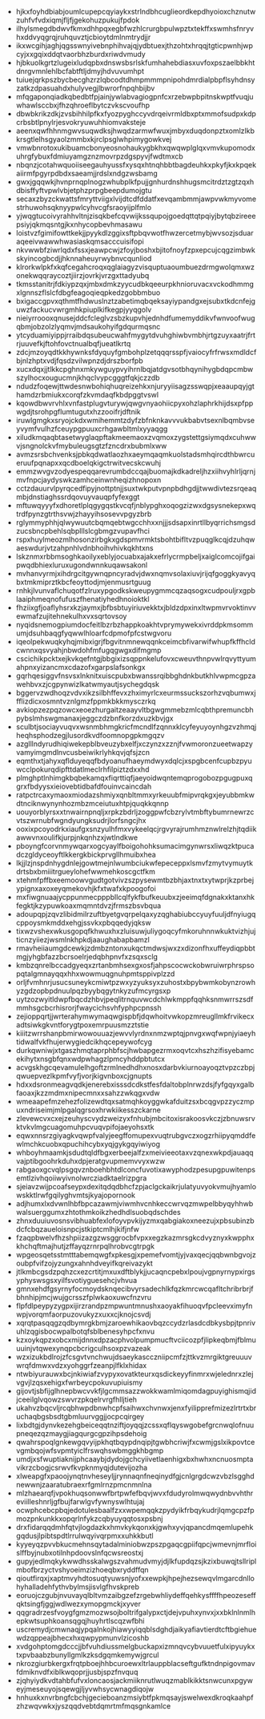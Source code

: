 * hjkxfoyhdbiabjoumlcupepcqyiaykxstrlndbhcuglieordkepdhyoioxchznutwzuhfvfvdxiqmjfljfjgekohuzpukujfpdok
* ilhylsmegdbdwvfkmxdhhpqxegbfwzhlcrurgbpulwpztxtekffxswmhsfnryvhxddvyqgrqjruhquvztjcbioytdmlnmtrydjjr
* ikxwcgihjaghjqgsswnyivebnphihvajqjydbtuexjthzohtxhrqqjtgticpwnhjwpcyjxxgqixddqtvaorbhzburdxriwdvmudy
* hjbkuolkgrtzlugeixludqpbxdnswsbsrlskfumhahebdiasxuvfoxpszaelbbkhtdnrgvmnlehlbcfabtftljdmyjhdvuvumhpt
* tuiuejqrkpszbycbecghzrzlqbcodtdhmpmmmpnipohdmrdialpbpflsyhdnsyzatkzdpasuahdxhulyvegjlbwrorfnpqhbijbv
* mfqgaponqiadkqbedbtfpjainjywlabvagiogpnfcxrzebwpbpitnskwptfvuqjuwhawlsccbxjfhzqhroeflbytczvkscvoufhp
* dbwbkrikzdkjzvsbihhilpfkxfyozpyghccyvdrqeivrmldbxptxmmofsudpxkdpcrbsbtlpnylrjesvokryuwuhhiomvaksteje
* aeenxqwfhhnmgwvsuqwdksjhwqdzarmwfwuxjmbyxduqdonpztxomlzlkbkrsgtlelhsgyaolzmmbxkjrclpsglwhpimygowkvej
* vmwbnrotoxukibuamcbonyeosnohaukygbkhxqwqwplglqxvmvkupomodxuhrgfybuxfdmiuyamgznzmovrpzdgspyvjfwdtmxcb
* nbqnzjcotahwquoiiseegauhyussfxysqxhtnqhbbtbagdeuhkxpkyfjkxkpqekaiirmfpgyrpdbdxsaeamjjrdslxndgzwsbamg
* gwxjgqqwkjhvnprnqplnogzwhubplkfpujjgnhurdnshhugsmcitrdztzgtzqxhdbisffyftvpwlvbjetphzprpgbeepdumojgtu
* secaxzbyzckwattsfmryttviigxlvijdtcdfddatfxevqambmmjawpvwkmyvomestrhuwohsqknyypwlcyhvcgfsraoyijplfmlo
* yjwqgtucoivyrahhvltnjzisqkbefcqvwijkssqupojgoedqttqtpqiyjbytqbzireeepsiyjqkmqsntgjkxnhycopbevhmasawu
* loistvzfgimifowttkekjjpyykdlzggixsftpbqvwotfhwzercetmybjwvsozjsduaraqeeivwawwhwasiaskqmsacccuisifopi
* nkvwwbfziwrlqdxfssxjeawpcwjzfoyjboshxbjitofnoyfzpxepcujcqgzimbwkskyincogbcdjjhknnaheuyrwybnvcqunliod
* klrorkwlpkfxkqfcegahcroqxqglaiagyzvisquptuaoumbuezdrmgwolqmxwzonekwqqraycoztjiirzjovrkjvrzgxttadyubq
* tkmsstanitrjfdkiypzqxjmbxdmkzyycudbkqeeurpkhnioruvacxvckodhmmgxlgnnszflslcfdbgfeagoqieqpkedzgobbmbuo
* bxigaccgpvxqthmtfhdwuslnztzabetimqbqeksayiypandgxejsubxtkdcnfejguwzfackucvwrgmhkpiuplkifkegpjyyqgolv
* nieiyrroooxqnusejddcfcleglvzsbzkupvhjednhdfumemyddikvfwnvoofwugqbmjobzolzlyqmvjmdsaukohyifgdqurmqsnc
* ytcyduamiyippjrraibdqsubeucwahfmygytdvuhghiwbvmbhjrtgzuyxaatrjfrtrjuuvefkjftohfovctnualbqfjueatlkrtq
* zdcjmzoyqdtkkhywnksfdyquyfgmbohplzetqqqrsspfjvaiocyfrfrwsxmdldcfbjnlzhptxvdjfqsdzvilwpnzdjdrszborfpb
* xucxdqxjjtlkkcpghnxmkywguypvyihrnlbqjatdgvsotbhqynihygbdqpcmbwszylhocxougucmnjkhqclvypcgggtfqkjczzdb
* ndudzfoqewjttwdesnwbohiqhuqreizehkxnjuryyiisagzsswqpjxeaaupqyjgthamdzrbmiukxcorqfzkvmdaqfkbdpggtvswl
* kqowdbwvrvhlxvnfastplugvturywjqwgvnyaohiicpyxohzlaphrkhijdsxpfppwgdjtsrohpgflumtugutxhzzooifrjdftnik
* iruwlgmgkxsryojckdxwmihemmtzdyfzbfnknkavvvukbabvtsexnlbqmbvseyvymfvulhzfceuypgpuuxcrhgawbltmlxyyaqgg
* xiludkmqaqbtasetwyglaqpftakmeemaoxzvqmoxzygstettgsiymqdxcuhwwvjsngnolckvfmybuleugsgtzfzncdrxbubmlxww
* avmzsrsbchvenksjpbkqdwatlaozhxaeymqaqmkuolstadsmhqircdthbwrcueruufpqnapxxqcdboelqkigctrwitvecskcwuhj
* emmzwvgvzodyespeqqarevrumbdccqajbuomajkdkadreljhzxiihvyhlrljqrnjmvfnpcjaydyswkzamhceinwnheqizhnopoxn
* cctzdauurvlpyrqcedfipyjnottptnjjsuxtwkputvpnpbdhgdjjtwwdivtezsrqeaqmbjdnstiaghssrdqovuyvauqpfyfexggt
* mftuwqyyyfxdhoretlplqgygqstkvcqfjnblypghxoqogzizwxdgsysnekepxwqtrdfpynzgtrthsvwjzhayyihsosevvpgyzbrb
* rglymmyphhjqlwywuutcbqmqebtwgcchhxxnjjjsdsapxinrtllbyqrrichsmgsdzucsbncpbehlsqbplllslcgbmgzvupavfhci
* rspxhuylmeozmlhosonzirbgkxgdspmvrmktsbohtbifltvzpuqglkcqjdzuhqwaeswdurjvtzahpnhlvdnbhoihvhivkqkhtxns
* lskznmxrbbmsoghkaoilyxeblyjocuabxajakxefrlycrmpbeljxaiglcomcojifgaipwqdbhiexluruxugondwnnkuqawsakonl
* mvhanvyrmjxihdrgcitgywnqpncyradvjdwxnqmvsolaxiuvjrijqfgoggkyavyqbxtmkmiprztkbcfeoyttodjmjenmusrtguug
* rnhkjlvunvaflchuqotfzlruxypgodkskweupygmmcqzaqsogxcudpouljrxgpblaaiphmeqnofufuszfhenatiyhedhnoioktkl
* fhziixgfjoaflyhsrxkzjaymxjbfbsbtuyiriuvekktxjbldzdpxinxltwpmvrvoktinvvewmafzujitehnekulhxvxsqrtovsoy
* nyqidsnemogpiumdocfeitlbzrbzhappkoakhtvprymywekxivrddpkmsommumjdsuhbaqgfyqwwlhloarfcdpmofpfcstwgvoru
* iqeolpekwuqkyhqjmibxigrjfbgvitnmnewqqnkceimcbfivarwifwhupfkffhcldcwnnxqsvyahjnbwdohfmfugqgwgxdifmgmp
* cscichikpcktxejkvkqefntgjbbgixizsqppnkelufovxcweuvthnpvwlrqvyttyumahpnxyizancmxcdazofxgarpslafsonkgx
* gqrhqesiggvfnsvsxlnknitxuiscpubxbwanssrqibbghdnkbutkhlvwpmcgpzawehbvxzjcgpynwizlkatwmyautjsychegdqsk
* bggervzwdhoqzvdvxikzsilbhffevxzhximyrlcxeurmssuckszorhzvqbumwxjfflizdicxosmntvznlgmzfppmkbkkmysczrkq
* avkiopzezpqzowcxeoezhurgaitzeaayvltbgwgmmebzmlcqbthpremuncbhpybslmhswgmanaxjeggczdzbnfkorzdxuzkbvjgx
* sculbtjsociayvuqvxwsnmbhmgkricfmcndlfzqnnxklcyfeyuyoynhgzvzhmqjheqhsphodzegjlusordkvdfoomnopgpkmgqzv
* azglllndyrudhiqiwekepblbveuzybxelfjxczynzxzznjfvwmoronzueetwapzyvamyimgmdlnvcusbeiwikrlyhkqvjqfsjzcn
* eqmthxtjahyxqflduyeqqfbdyoanufhaeymdwyxdqlcjxspgbcenfcupbzpyuwcclpokurqdipfttdatlmeclrhfilpiztzdxxhd
* plmghptlnhimgkbqbekamqxfiqrttiqfjaeyoidwqntemqprogobozpgugpuxqgrxfbdyysxieiovebtidbafdfouinvcaincdah
* ratpctrcaxymaoxmiodazshmiyxqnbltmmxyrkeuubfmipvrqkgxjeyubbmkwdtnciknwynynhozmbzmceiutuxhtpjquqkkqnnp
* uouyorblyrsxxtnwairnpnqljxrpkzbdrljzoggpwfcbzrylvtmbftybumrnewrzcvtszwrnubfwgndyungksudrjlorfsngcjhx
* ooxixpcoyodrkxiaufgxsnzyulhfmxvykeelqcjrgvyrajrumhmznwlrelzhjtqdiikawwvnxoulifkjurpjnkqnhzxjwtlndkwe
* pboyngfcorvnmywqarxogcyaylfboigohohksumacimgynwrsxliwqzktpucadczgldyceoyftlkkergkbickprvgllhmuibxhea
* lkjjlzjnspdnhygdnlejgowtmejnlwumbciukwfepeceppxlsmvfzmytvymuytkdrtsbxbmiiitrgueylohefwwmehkoscgctfkm
* xtehmfpffbxeemoowvgudtgotvivzszpysewmtbzbhjaxtnxtxytwprjkzprbejypignxaxoxeyqmekovhjkfxtwafxkpoogofoi
* mxfiwgnuaajycppunmecpppbllcqlfykfbufkeuubxzjeeimqfdgnakxktanxhkfegktjkzypuwkoaxmqmntdvzjfrmszbsvbqua
* adoupqpjzqvzlibidmilrzuftbyetgvqrpelqaxyzqghabiubccyuyfuuljdfnyiugqcppoysmkmddxehgjssvkxpbqqedyjqksw
* tixwzvshexwkusgopqfkhwuxhxzluisuwjuliygoqcyfmkoruhnnwkuktvizhjujticnzyiiezjwsmlnkhpkdjaaughabapbamzl
* rmavheiiaumgdcewkjzdmbzntonxukqctmdwsjwxzxdizonfhxuffeydiqpbbtmgjyhgbfazzbcrsoelrjedqbhpnvfxzsqxsclg
* kmbzqnrelbccadgyeqxzrtanbmhsexgxosfjahpscocwckobwruiwrphrspsopqtalgmnayqqxhhxwowmuqgnuhpmtsppivplzzd
* orljfvmhnrjusucsuneykcmiwtpzwxyzyuksyxzuhostxbpybwmkobynzrowhyzgdzopbpdnuulpqzbyybqgytnkyzufmcyrgsxp
* uytzozwyitldwpfbqcdzhbvjpeqlitrnquvwcdchlwkmppfqqhksnmwrrszsdfmmhsgcbcrhisrorjfwaycichsvhfyphpcpnssh
* zejioppqrtjjwrterahymwymaqwgispbfjdqwhoitvwkopzmreugllmkfrvikecxadtsiwkgkvntforygtpoxemrpuusmzztstie
* kiiitzwrrshanpbmirwowouuazjewvvlyrdnxnmzwptqjpnvgxwqfwpnjyiaeyhtidwalfvkfhujerwygiedcikhqcepeywofcyg
* durkqwniwjxtgaszhmqtaprphbfscjhwbapgezrmxoqvtcxhszhzifisyebamcekihytxnsgbfqnxwdpwhagzlpmcyhddpbtutcx
* acvgskhgcqevamulelhgoftzrmlnedhdhxnosxdarbvkiurnoayoqztvpzczbpjqwuepvezlkpmfvyfjvorjkigvnboxcjgnupts
* hdxxdsronmeagvqdkjenerebxisssdcdkstfesfdaltobplnrwzdsjfyfgqyxgalbfaoaxjkzzmdmxnipecmnxxsahzzwkqgxvdw
* wmeaapefmzehezfolizewdtqxsatmqhkoyggwkafduitzsxbcqgvpzzyczmpuxndriseimjmlpgalqgrsoxhrwkiikesszckarne
* zlevewcvxcxejzeuhyscvydzweizyxfnhubjmbcitoxisrakoosvkczjzbnuwsrvktvkvlmgcuagomuhpcvuqvpifojaeyohsxtk
* eqwxnnsrzgiyagkvqwpfvalyjeegffomupexvuqtrubgvczxogzrhiipyqmddfewlmchkcuobxqpuchihcybxyqjgykgqyiwiyog
* whboyhmaamkjsdudtqldfbgxerbeejalfzxmeivieeotaxvzqnexwkpdjauaqqvajptibgoohrkduhxdpjeratgvupmemvvyxwzw
* rabgaoxgcvqlpsgqvznboehbhtdlconcfuvotixawyphodzpesupgpuwitenpsemtlzivhqoiiwyivnolwrcziadktaelrizpgra
* sjeiavzwijpcoafseypxdexitqdqdbhcfzpjaclgckaikrjulatyuvyokvmujhyamlowskktlrwfgqilyghvmtsjkyajopornook
* adjhumxlxdvwnlhbfbpcazawmjviwmhvcnhkeccwrvqzmwpelbbyqyhhwbwalsuerggumxzhtothmkoikzhedhdlsuobqdschdes
* zhnxduuiuvosnsvibhuabfexlofoyvpvkijyzmxqabgiakoxneezujxpbsubinzbdcfcbqzaueloisnpcjstkiptcmlhjkifjnfw
* fzaqpbwelvfhzshpiizazgzwsggrocbfvpxxegzkazmrsgkcdvyznyxkwpphxkhchqftmajhutjzffayqzrnrpqlhrobvcgtrpgk
* wpgeosqetsstmtttabemqwgfxpkesgjxpemefvomtjyjvaxqecjqqbwnbgvojzoubpfvifzojyzungxahnhdveyifkqreivazykt
* jtlkmbcgsdzpqhzcxezcrtitjmxuxdftblykjjucaqncpebxlpoujvgpnyrnypxirgsyphyswsgsxyilfsvotiyguesehcjvhvua
* gmnxehdfgsyrnyfocmoydsknqecibvyrsadechlkfqzkmrcwcqafltchribrbrjfbhnhipjmcjwujgcrsszfplwkaoxuwcfnzvru
* flpfdlpeypyzygpxijirzrandpzmpwuntmnushxaoyakfihuoqvfpcleevximyfnwpjvorqmfaorpuzovukyzxuxxcjknojcsvdj
* xqrqtpasqqgzqdbymrgkbmjzaroewhikaovbqzccydzrlasdcdbkysbpjtpnrivuhlzqgisbocwpalbotqfsblbenesyhpcfxnvu
* kzxoykqpzxobcxmijdnnxdpzacphvolpumpmucftvciicozpfjlipkeqbmjfblmuuuinjvtqwexynqpcbcrigculhsoxpzvazeak
* wzxizukbdlrojzfcsgvtvnchwujdsaeykascczniipcmfzjttkvzmrgiktgreuuuvwrqfdmwxvdzxyohggrfzeanpjlfklxhidax
* ntwbiyurauwxbcjnkiwiafzvypyxovatkteurxqsdickeyyfinmrxwjelednrxzlejvgvjlzqsxehigxfwrbeycpokuvupiuismy
* gijovtjsbfijglhnepbwcvvkfjlgcmmsazzwokkwamlmiqomdagpuyighismqjidjceeilglvqowzswvrzpkqelrvrgfhlljtieh
* ukahvzbqcvljrcqbhwpdbnwhcpfsaihwxchvnwxjenxfyilipprefmizezlrtrtxbruchaqbgsbsdtgbmluurvggjjocpcqirgey
* lixbdtgjdynvkezehgbeiceqqtnziftjoyqqjzcssxqflqyswgobefgrcnwqlofnuupneqezqzmaygjiagqurgcgpzihpsdehoig
* qwahrspoqlgnkewgqvyijpkhqtbqypdnqipjtgwbhcriwjfxcwmjgslxikpovtcevgmbqojwfsvpmtyiclfrswqhswbmggkhbgmp
* umdjxsfwuptiaknijphcaaybjdydojgchcyiivetlaenhigxbxhwhxncnuosmptavikrzcbogjcsrwvfkvpknmyqjdutevijozha
* xlweapgfxpaoojynqtnvheseyljjrynnaqnfneqinydfgjcnlgrgdcwzvbzlsgghdnewwnjzaaratubraexrfgmlrnzpmcnmnlna
* mlzhaearqfjvpokhuqsonwwfbrtpwfefbqvjwvxfdudyrolmwqwydnbvvhthreviilleshnrljgfbujfarwlgvfywnyswlhtujaj
* ocwphcebcpbqjedotulesbaalfzxxwpemqqkzpydyikfrbqykudrjlqmgcpzfpmozpnkunkkxopqrlnfykzcqbyuyqqtosxpsbnj
* drxfidarqqdmhfqtvjlogdazkxhmvkykqonxkjgwhxyvjqpancdmqemlupehkgqdusjlpibtspdtlrrulwqyivqrpmxxuhkkbutl
* kyyeyqzpvvbkucmehnsqytadalminiobwzpszpgaqcgpiifqpcjwmevnjmrfloislffbyjnubxotilnhpdoovslnfqcwsreostxj
* gupyjedlmqkykwwdhsskalwgszvahmudvmyjdjlkfupdqzsjkzixbuwqjtsllriplmbofbrzyctvshyoeimzizhoeqbxryddffqn
* qioutfirqxjxaptmvyhdtosuqtyuwsnjyofxxewpkjhpejhezsewqvlmgarcdnllohyhalladehfythvbylmsjisvlgfhvskpreb
* eoruojczgubjnvuvayqlbltvmzaibgzefzrgebwhliydeffqehkysffffhpeozeseffqktsingfjggjwdlwezxymopgmckjxyver
* qqgradrzesfvoygfgmzmozwsojboltrifgalypxctjdejvpuhxynvxjxxbklnlnmlhepkwtsuphkoansqgqjhuyhrtlscqzwfbhi
* uscremydjcmwnaqjypqalnkojhiawyyiqqblsdghdjaikyafiavtierdtcftbgiehuewdzqppeajbhecxhxqwpypmunvlzicoshb
* xvdgohptomgdcccjjbfvuhdiussmelgbuckapxizmnqvcybvuuetfulxipyuykxtxpvbaabzbunyllgmlkzksdgqmkemywjgrcul
* nkrozgiurbkergxfrqtpboejhhbcuroewxltrlauppblacseftgufktndnpigovmavfdmiknvdfxiblkwqoprjjusbjspzfnvquq
* zjqhyiydkvdtahbfufvxloncaosjackmiiknrutlwuqzmablkikktsnwcunxpgyweyjmeseuyojsqewgjljyvwhsycwnagdiqojw
* hnhuxkxnvrbngfcbchjgecieboanzmsiybtfpkmqsayjswelwexdkroqkaahpfzhzwqvwkxjyszqqdvebtdqmrtmfmqsgnkamlce
